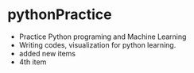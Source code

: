 # pythonPractice

* Practice Python programing and Machine Learning
* Writing codes, visualization for python learning.
* added new items
* 4th item

